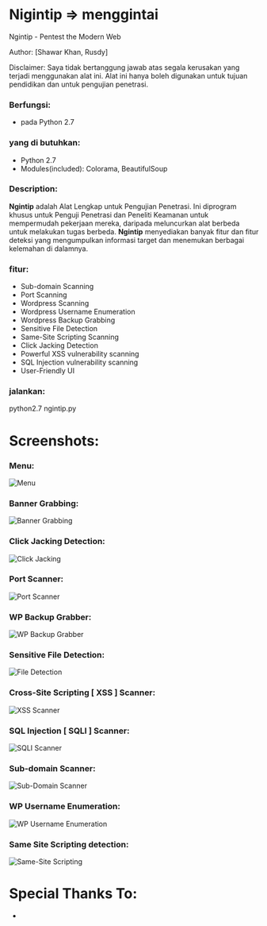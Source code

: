 # Nigintip => menggintai
Ngintip - Pentest the Modern Web

Author: [Shawar Khan, Rusdy]

Disclaimer: Saya tidak bertanggung jawab atas segala kerusakan yang terjadi menggunakan alat ini. Alat ini hanya boleh digunakan untuk tujuan pendidikan dan untuk pengujian penetrasi.

### Berfungsi:
* pada Python 2.7

### yang di butuhkan:
* Python 2.7
* Modules(included): Colorama, BeautifulSoup

### Description:
**Ngintip** adalah Alat Lengkap untuk Pengujian Penetrasi. Ini diprogram khusus untuk Penguji Penetrasi dan Peneliti Keamanan untuk mempermudah pekerjaan mereka, daripada meluncurkan alat berbeda untuk melakukan tugas berbeda. **Ngintip** menyediakan banyak fitur dan fitur deteksi yang mengumpulkan informasi target dan menemukan berbagai kelemahan di dalamnya.

### fitur:
* Sub-domain Scanning
* Port Scanning
* Wordpress Scanning
* Wordpress Username Enumeration
* Wordpress Backup Grabbing
* Sensitive File Detection
* Same-Site Scripting Scanning
* Click Jacking Detection
* Powerful XSS vulnerability scanning
* SQL Injection vulnerability scanning
* User-Friendly UI

### jalankan:
python2.7 ngintip.py

# Screenshots:

### Menu:
![Menu](https://raw.githubusercontent.com/shawarkhanethicalhacker/D-TECT/master/Screenshots/menu.png)

### Banner Grabbing:
![Banner Grabbing](https://raw.githubusercontent.com/shawarkhanethicalhacker/D-TECT/master/Screenshots/banner.png)

### Click Jacking Detection:
![Click Jacking](https://raw.githubusercontent.com/shawarkhanethicalhacker/D-TECT/master/Screenshots/clickjacking.png)

### Port Scanner:
![Port Scanner](https://raw.githubusercontent.com/shawarkhanethicalhacker/D-TECT/master/Screenshots/portscan.png)

### WP Backup Grabber:
![WP Backup Grabber](https://raw.githubusercontent.com/shawarkhanethicalhacker/D-TECT/master/Screenshots/backup.png)

### Sensitive File Detection:
![File Detection](https://raw.githubusercontent.com/shawarkhanethicalhacker/D-TECT/master/Screenshots/filedetection.png)

### Cross-Site Scripting [ XSS ] Scanner:
![XSS Scanner](https://raw.githubusercontent.com/shawarkhanethicalhacker/D-TECT/master/Screenshots/xss.png)

### SQL Injection [ SQLI ] Scanner:
![SQLI Scanner](https://raw.githubusercontent.com/shawarkhanethicalhacker/D-TECT/master/Screenshots/sqli.png)

### Sub-domain Scanner:
![Sub-Domain Scanner](https://raw.githubusercontent.com/shawarkhanethicalhacker/D-TECT/master/Screenshots/subdomain.png)

### WP Username Enumeration:
![WP Username Enumeration](https://raw.githubusercontent.com/shawarkhanethicalhacker/D-TECT/master/Screenshots/usernameenumeration.png)

### Same Site Scripting detection:
![Same-Site Scripting](https://raw.githubusercontent.com/shawarkhanethicalhacker/D-TECT/master/Screenshots/samesitescripting.jpeg)

# Special Thanks To:
* 
